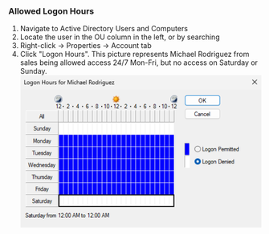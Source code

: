 ### Allowed Logon Hours
1. Navigate to Active Directory Users and Computers
2. Locate the user in the OU column in the left, or by searching
3. Right-click → Properties → Account tab
4. Click "Logon Hours". This picture represents Michael Rodriguez from sales being allowed access 24/7 Mon-Fri, but no access on Saturday or Sunday.  
![logon hours](https://github.com/nickbruggen90/LabsVol8021Q/blob/main/Project%201.1%3A%20Active%20Directory%20and%20Windows%2010%20Integration/Images2/Screenshot%202025-07-19%20193057.png) 
